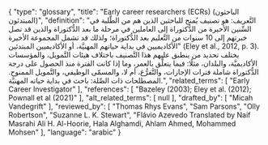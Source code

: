 {
    "type": "glossary",
    "title": "Early career researchers (ECRs) (الباحثون المبتدئون)",
    "definition": "التَّعريف: هو تصنيف يُمنح للباحثين الذين هم من الطَّلبة في السِّنين الأخيرة من الدُّكتوراة إلى العاملين في مرحلة ما بعد الدُّكتوراة والذين قد تصل خبرتهم إلى 10 سنوات من التَّعليم بعد الدُّكتوراة؛ ولذلك قد تشمل المجموعة الأخيرة الأكاديميين في بداية حياتهم المهنيَّة، أو الأكاديميين المبتدئين\" (Eley et al., 2012, p. 3).  يختلف تحديد من ينطبق عليهم هذا التَّصنيف باختلاف هيئات التَّمويل، والمؤسسات الأكاديميَّة، والبلدان، مثلًا: فيما يتعلَّق بالعمر، وما إذا كانت الفترة منذ الحصول على درجة الدُّكتوراة شاملة فترات الإجازات، والتَّفرُّغ، أم لا، والمسمّى الوظيفي، والتَّمويل الممنوح. المصطلحات ذات الصِّلة: باحث في بداية حياته المهنيَّة.",
    "related_terms": [
        "Early Career Investigator"
    ],
    "references": [
        "Bazeley (2003); Eley et al. (2012); Pownall et al (2021)"
    ],
    "alt_related_terms": [
        null
    ],
    "drafted_by": [
        "Micah Vandegrift"
    ],
    "reviewed_by": [
        "Thomas Rhys Evans",
        "Sam Parsons",
        "Olly Robertson",
        "Suzanne L. K. Stewart",
        "Flávio Azevedo Translated by Naif Masrahi  Ali H. Al-Hoorie, Hala Alghamdi, Ahlam Ahmed, Mohammed Mohsen"
    ],
    "language": "arabic"
}